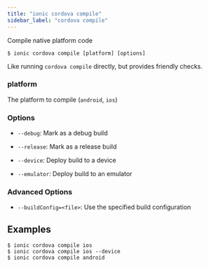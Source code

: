 ```yaml
---
title: "ionic cordova compile"
sidebar_label: "cordova compile"
---
```

<head>
  <title>Ionic Cordova Compile for Native Platform Code</title>
  <meta name="description" content="Use this feature to compile native platform code on Ionic apps. Read for more information on Ionic Cordova compile examples, inputs, and options." />
</head>



Compile native platform code

```shell
$ ionic cordova compile [platform] [options]
```

Like running `cordova compile` directly, but provides friendly checks.

### platform
The platform to compile (`android`, `ios`)




### Options

 - `--debug`: Mark as a debug build 
      
 - `--release`: Mark as a release build 
      
 - `--device`: Deploy build to a device 
      
 - `--emulator`: Deploy build to an emulator 
      


### Advanced Options

 - `--buildConfig=<file>`: Use the specified build configuration 
      

## Examples

```shell
$ ionic cordova compile ios
$ ionic cordova compile ios --device
$ ionic cordova compile android
```
